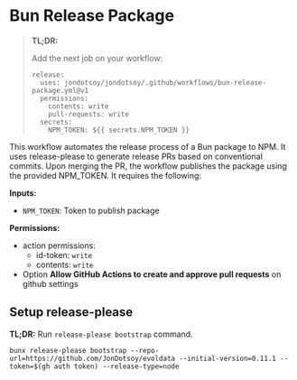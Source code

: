 # Bun Release Package

> **TL;DR:**
> 
> Add the next job on your workflow:
> ```
> release:
>   uses: jondotsoy/jondotsoy/.github/workflows/bun-release-package.yml@v1
>   permissions:
>     contents: write
>     pull-requests: write
>   secrets:
>     NPM_TOKEN: ${{ secrets.NPM_TOKEN }}
> ```


This workflow automates the release process of a Bun package to NPM. It uses release-please to generate release PRs based on conventional commits. Upon merging the PR, the workflow publishes the package using the provided NPM_TOKEN. It requires the following:

**Inputs:**
- `NPM_TOKEN`: Token to publish package

**Permissions:**
- action permissions:
    - id-token: `write`
    - contents: `write`
- Option **Allow GitHub Actions to create and approve pull requests** on github settings

## Setup release-please

**TL;DR:** Run `release-please bootstrap` command.

```shell
bunx release-please bootstrap --repo-url=https://github.com/JonDotsoy/evoldata --initial-version=0.11.1 --token=$(gh auth token) --release-type=node 
```
